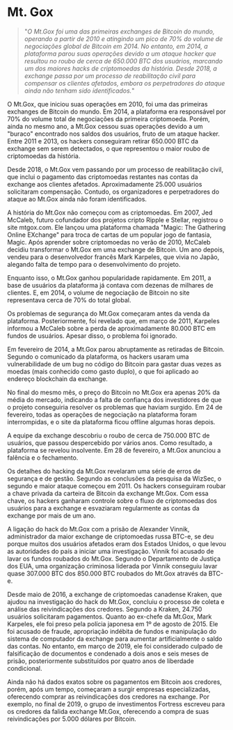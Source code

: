 # Mt. Gox

>"*O Mt.Gox foi uma das primeiras exchanges de Bitcoin do mundo, operando a partir de 2010 e atingindo um pico de 70% do volume de negociações global de Bitcoin em 2014. No entanto, em 2014, a plataforma parou suas operações devido a um ataque hacker que resultou no roubo de cerca de 650.000 BTC dos usuários, marcando um dos maiores hacks de criptomoedas da história. Desde 2018, a exchange passa por um processo de reabilitação civil para compensar os clientes afetados, embora os perpetradores do ataque ainda não tenham sido identificados.*"

O Mt.Gox, que iniciou suas operações em 2010, foi uma das primeiras exchanges de Bitcoin do mundo. Em 2014, a plataforma era responsável por 70% do volume total de negociações da primeira criptomoeda. Porém, ainda no mesmo ano, a Mt.Gox cessou suas operações devido a um "buraco" encontrado nos saldos dos usuários, fruto de um ataque hacker. Entre 2011 e 2013, os hackers conseguiram retirar 650.000 BTC da exchange sem serem detectados, o que representou o maior roubo de criptomoedas da história.

Desde 2018, o Mt.Gox vem passando por um processo de reabilitação civil, que inclui o pagamento das criptomoedas restantes nas contas da exchange aos clientes afetados. Aproximadamente 25.000 usuários solicitaram compensação. Contudo, os organizadores e perpetradores do ataque ao Mt.Gox ainda não foram identificados.

A história do Mt.Gox não começou com as criptomoedas. Em 2007, Jed McCaleb, futuro cofundador dos projetos cripto Ripple e Stellar, registrou o site mtgox.com. Ele lançou uma plataforma chamada "Magic: The Gathering Online EXchange" para troca de cartas de um popular jogo de fantasia, Magic. Após aprender sobre criptomoedas no verão de 2010, McCaleb decidiu transformar o Mt.Gox em uma exchange de Bitcoin. Um ano depois, vendeu para o desenvolvedor francês Mark Karpeles, que vivia no Japão, alegando falta de tempo para o desenvolvimento do projeto.

Enquanto isso, o Mt.Gox ganhou popularidade rapidamente. Em 2011, a base de usuários da plataforma já contava com dezenas de milhares de clientes. E, em 2014, o volume de negociação de Bitcoin no site representava cerca de 70% do total global. 

Os problemas de segurança do Mt.Gox começaram antes da venda da plataforma. Posteriormente, foi revelado que, em março de 2011, Karpeles informou a McCaleb sobre a perda de aproximadamente 80.000 BTC em fundos de usuários. Apesar disso, o problema foi ignorado.

Em fevereiro de 2014, a Mt.Gox parou abruptamente as retiradas de Bitcoin. Segundo o comunicado da plataforma, os hackers usaram uma vulnerabilidade de um bug no código do Bitcoin para gastar duas vezes as moedas (mais conhecido como gasto duplo), o que foi aplicado ao endereço blockchain da exchange.

No final do mesmo mês, o preço do Bitcoin no Mt.Gox era apenas 20% da média do mercado, indicando a falta de confiança dos investidores de que o projeto conseguiria resolver os problemas que haviam surgido. Em 24 de fevereiro, todas as operações de negociação na plataforma foram interrompidas, e o site da plataforma ficou offline algumas horas depois.

A equipe da exchange descobriu o roubo de cerca de 750.000 BTC de usuários, que passou despercebido por vários anos. Como resultado, a plataforma se revelou insolvente. Em 28 de fevereiro, a Mt.Gox anunciou a falência e o fechamento.

Os detalhes do hacking da Mt.Gox revelaram uma série de erros de segurança e de gestão. Segundo as conclusões da pesquisa da WizSec, o segundo e maior ataque começou em 2011. Os hackers conseguiram roubar a chave privada da carteira de Bitcoin da exchange Mt.Gox. Com essa chave, os hackers ganharam controle sobre o fluxo de criptomoedas dos usuários para a exchange e esvaziaram regularmente as contas da exchange por mais de um ano.

A ligação do hack do Mt.Gox com a prisão de Alexander Vinnik, administrador da maior exchange de criptomoedas russa BTC-e, se deu porque muitos dos usuários afetados eram dos Estados Unidos, o que levou as autoridades do país a iniciar uma investigação. Vinnik foi acusado de lavar os fundos roubados do Mt.Gox. Segundo o Departamento de Justiça dos EUA, uma organização criminosa liderada por Vinnik conseguiu lavar quase 307.000 BTC dos 850.000 BTC roubados do Mt.Gox através da BTC-e.

Desde maio de 2016, a exchange de criptomoedas canadense Kraken, que ajudou na investigação do hack do Mt.Gox, concluiu o processo de coleta e análise das reivindicações dos credores. Segundo a Kraken, 24.750 usuários solicitaram pagamentos. Quanto ao ex-chefe da Mt.Gox, Mark Karpeles, ele foi preso pela polícia japonesa em 1º de agosto de 2015. Ele foi acusado de fraude, apropriação indébita de fundos e manipulação do sistema de computador da exchange para aumentar artificialmente o saldo das contas. No entanto, em março de 2019, ele foi considerado culpado de falsificação de documentos e condenado a dois anos e seis meses de prisão, posteriormente substituídos por quatro anos de liberdade condicional.

Ainda não há dados exatos sobre os pagamentos em Bitcoin aos credores, porém, após um tempo, começaram a surgir empresas especializadas, oferecendo comprar as reivindicações dos credores na exchange. Por exemplo, no final de 2019, o grupo de investimentos Fortress escreveu para os credores da falida exchange Mt.Gox, oferecendo a compra de suas reivindicações por 5.000 dólares por Bitcoin.